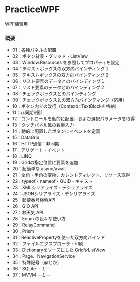 # PracticeWPF
WPF練習用


### 概要
 * 01：各種パネルの配置
 * 02：ボタン背景・グリッド・ListView
 * 03：Window.Resources を参照してプロパティを設定
 * 04：テキストボックスの双方向バインディング１
 * 05：テキストボックスの双方向バインディング２
 * 06：リスト要素のデータとのバインディング１
 * 07：リスト要素のデータとのバインディング２
 * 08：チェックボックスとのバインディング
 * 09：チェックボックスとの双方向バインディング（応用）
 * 10：ボタン内での改行（ContextにTextBlockを格納）
 * 11：非同期制御
 * 12：コントロールを動的に配置、および選択パラメータを取得
 * 13：タッチパネル風の数量入力
 * 14：動的に配置したボタンにイベントを定義
 * 15：DataGrid
 * 16：HTTP通信：非同期
 * 17：デリゲート・イベント
 * 18：LINQ
 * 19：Gridの指定位置に要素を追加
 * 20：超簡単な async/await
 * 21：全角・半角の変換、カレントディレクト、リソース取得
 * 22：typeof・nameof・GUID・キャスト
 * 23：XMLシリアライズ・デシリアライズ
 * 24：JSONシリアライズ・デシリアライズ
 * 25：郵便番号検索API
 * 26：GIO API
 * 27：お天気 API
 * 28：Enum の色々な使い方
 * 29：RelayCommand
 * 30：Prism 
 * 31：ReactivePropertyを使った双方向バインド
 * 32：ファイルエクスプローラ・印刷
 * 33：Dictionaryをソースにした GridやListView
 * 34：Page、NavigationService
 * 35：特殊記号（@とか）
 * 36：SQLite －１－
 * 37：MVVM －１－

